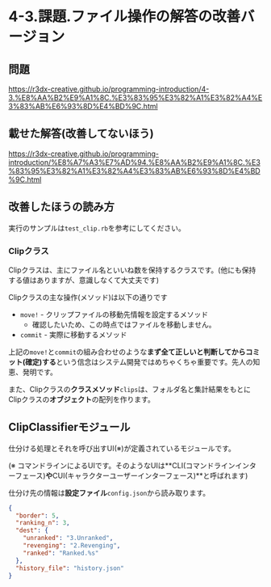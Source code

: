 # 4-3.課題.ファイル操作の解答の改善バージョン

## 問題

https://r3dx-creative.github.io/programming-introduction/4-3.%E8%AA%B2%E9%A1%8C.%E3%83%95%E3%82%A1%E3%82%A4%E3%83%AB%E6%93%8D%E4%BD%9C.html

## 載せた解答(改善してないほう)

https://r3dx-creative.github.io/programming-introduction/%E8%A7%A3%E7%AD%94.%E8%AA%B2%E9%A1%8C.%E3%83%95%E3%82%A1%E3%82%A4%E3%83%AB%E6%93%8D%E4%BD%9C.html

## 改善したほうの読み方

実行のサンプルは`test_clip.rb`を参考にしてください。

### Clipクラス

Clipクラスは、主にファイル名といいね数を保持するクラスです。(他にも保持する値はありますが、意識しなくて大丈夫です)

Clipクラスの主な操作(メソッド)は以下の通りです

* `move!` - クリップファイルの移動先情報を設定するメソッド
  * 確認したいため、この時点ではファイルを移動しません。
* `commit` - 実際に移動するメソッド

上記の`move!`と`commit`の組み合わせのような**まず全て正しいと判断してからコミット(確定)する**という信念はシステム開発ではめちゃくちゃ重要です。先人の知恵、発明です。

また、Clipクラスの**クラスメソッド**`clips`は、フォルダ名と集計結果をもとにClipクラスの**オブジェクト**の配列を作ります。

## ClipClassifierモジュール

仕分ける処理とそれを呼び出すUI(※)が定義されているモジュールです。

(※ コマンドラインによるUIです。そのようなUIは**CLI(コマンドラインインターフェース)**や**CUI(キャラクターユーザーインターフェース)**と呼ばれます)

仕分け先の情報は**設定ファイル**`config.json`から読み取ります。

```json
{
  "border": 5,
  "ranking_n": 3,
  "dest": {
    "unranked": "3.Unranked",
    "revenging": "2.Revenging",
    "ranked": "Ranked.%s"
  },
  "history_file": "history.json"
}
```
